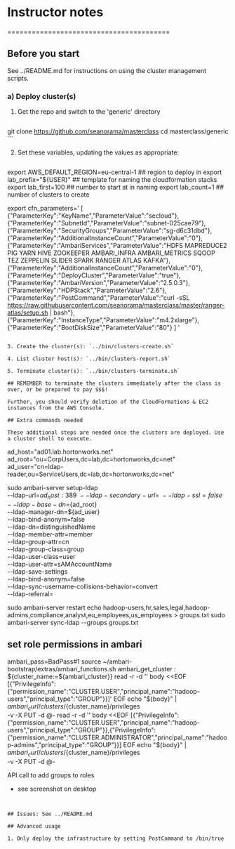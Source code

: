# Instructor notes
========================================

## Before you start

See ../README.md for instructions on using the cluster management scripts.

### a) Deploy cluster(s)

1. Get the repo and switch to the 'generic' directory

    ```
git clone https://github.com/seanorama/masterclass
cd masterclass/generic
    ```

2. Set these variables, updating the values as appropriate:

   ```sh
export AWS_DEFAULT_REGION=eu-central-1  ## region to deploy in
export lab_prefix="${USER}"          ## template for naming the cloudformation stacks
export lab_first=100                 ## number to start at in naming
export lab_count=1                   ## number of clusters to create

export cfn_parameters='
[
  {"ParameterKey":"KeyName","ParameterValue":"secloud"},
  {"ParameterKey":"SubnetId","ParameterValue":"subnet-025cae79"},
  {"ParameterKey":"SecurityGroups","ParameterValue":"sg-d6c31dbd"},
  {"ParameterKey":"AdditionalInstanceCount","ParameterValue":"0"},
  {"ParameterKey":"AmbariServices","ParameterValue":"HDFS MAPREDUCE2 PIG YARN HIVE ZOOKEEPER AMBARI_INFRA AMBARI_METRICS SQOOP TEZ ZEPPELIN SLIDER SPARK RANGER ATLAS KAFKA"},
  {"ParameterKey":"AdditionalInstanceCount","ParameterValue":"0"},
  {"ParameterKey":"DeployCluster","ParameterValue":"true"},
  {"ParameterKey":"AmbariVersion","ParameterValue":"2.5.0.3"},
  {"ParameterKey":"HDPStack","ParameterValue":"2.6"},
  {"ParameterKey":"PostCommand","ParameterValue":"curl -sSL https://raw.githubusercontent.com/seanorama/masterclass/master/ranger-atlas/setup.sh | bash"},
  {"ParameterKey":"InstanceType","ParameterValue":"m4.2xlarge"},
  {"ParameterKey":"BootDiskSize","ParameterValue":"80"}
]
'
   ```

3. Create the cluster(s): `../bin/clusters-create.sh`

4. List cluster host(s): `../bin/clusters-report.sh`

5. Terminate cluster(s): `../bin/clusters-terminate.sh`

## REMEMBER to terminate the clusters immediately after the class is over, or be prepared to pay $$$!

Further, you should verify deletion of the CloudFormations & EC2 instances from the AWS Console.

## Extra commands needed

These additional steps are needed once the clusters are deployed. Use a cluster shell to execute.

```
ad_host="ad01.lab.hortonworks.net"
ad_root="ou=CorpUsers,dc=lab,dc=hortonworks,dc=net"
ad_user="cn=ldap-reader,ou=ServiceUsers,dc=lab,dc=hortonworks,dc=net"

sudo ambari-server setup-ldap \
  --ldap-url=${ad_host}:389 \
  --ldap-secondary-url= \
  --ldap-ssl=false \
  --ldap-base-dn=${ad_root} \
  --ldap-manager-dn=${ad_user} \
  --ldap-bind-anonym=false \
  --ldap-dn=distinguishedName \
  --ldap-member-attr=member \
  --ldap-group-attr=cn \
  --ldap-group-class=group \
  --ldap-user-class=user \
  --ldap-user-attr=sAMAccountName \
  --ldap-save-settings \
  --ldap-bind-anonym=false \
  --ldap-sync-username-collisions-behavior=convert \
  --ldap-referral=

sudo ambari-server restart
echo hadoop-users,hr,sales,legal,hadoop-admins,compliance,analyst,eu_employees,us_employees > groups.txt
sudo ambari-server sync-ldap --groups groups.txt


## set role permissions in ambari
ambari_pass=BadPass#1
source ~/ambari-bootstrap/extras/ambari_functions.sh
ambari_get_cluster
: ${cluster_name:=${ambari_cluster}}
read -r -d '' body <<EOF
[{"PrivilegeInfo":{"permission_name":"CLUSTER.USER","principal_name":"hadoop-users","principal_type":"GROUP"}}]'
EOF
echo "${body}" | ${ambari_curl}/clusters/${cluster_name}/privileges \
  -v -X PUT -d @-
read -r -d '' body <<EOF
[{"PrivilegeInfo":{"permission_name":"CLUSTER.USER","principal_name":"hadoop-users","principal_type":"GROUP"}},{"PrivilegeInfo":{"permission_name":"CLUSTER.ADMINISTRATOR","principal_name":"hadoop-admins","principal_type":"GROUP"}}]
EOF
echo "${body}" | ${ambari_curl}/clusters/${cluster_name}/privileges \
  -v -X PUT -d @-



API call to add groups to roles
- see screenshot on desktop


```


## Issues: See ../README.md

## Advanced usage

1. Only deploy the infrastructure by setting PostCommand to /bin/true
